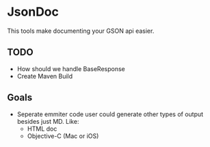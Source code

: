 # JsonDoc

This tools make documenting your GSON api easier.

## TODO

* How should we handle BaseResponse
* Create Maven Build

## Goals

* Seperate emmiter code user could generate other types of output besides just MD. Like:
    * HTML doc
    * Objective-C (Mac or iOS)


